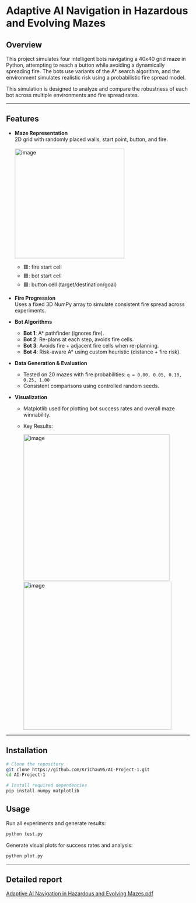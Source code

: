 # Adaptive AI Navigation in Hazardous and Evolving Mazes

## Overview

This project simulates four intelligent bots navigating a 40x40 grid maze in Python, attempting to reach a button while avoiding a dynamically spreading fire. The bots use variants of the A* search algorithm, and the environment simulates realistic risk using a probabilistic fire spread model.

This simulation is designed to analyze and compare the robustness of each bot across multiple environments and fire spread rates.

---

## Features

- **Maze Representation**  
  2D grid with randomly placed walls, start point, button, and fire. <br><br>
  <img width="300" height="300" alt="image" src="https://github.com/user-attachments/assets/eacf150d-825e-4b5c-a3b0-970126c697ad" />
  - 🟥: fire start cell
  - 🟦: bot start cell
  - 🟩: button cell (target/destination/goal)


- **Fire Progression**  
  Uses a fixed 3D NumPy array to simulate consistent fire spread across experiments.

- **Bot Algorithms**
  - **Bot 1**: A* pathfinder (ignores fire).
  - **Bot 2**: Re-plans at each step, avoids fire cells.
  - **Bot 3**: Avoids fire + adjacent fire cells when re-planning.
  - **Bot 4**: Risk-aware A* using custom heuristic (distance + fire risk).

- **Data Generation & Evaluation**
  - Tested on 20 mazes with fire probabilities: `q = 0.00, 0.05, 0.10, 0.25, 1.00`
  - Consistent comparisons using controlled random seeds.

- **Visualization**
  - Matplotlib used for plotting bot success rates and overall maze winnability.
  - Key Results:
 
    <img width="400" height="400" alt="image" src="https://github.com/user-attachments/assets/a92b91b6-a629-4bfd-af76-bbd4c90fc0c5" />
    &#8202; &#8202; &#8202; &#8202;
    <img width="405" height="405" alt="image" src="https://github.com/user-attachments/assets/b243d486-2af6-4361-ba7f-1129bc4cde06" />



---

## Installation

```bash
# Clone the repository
git clone https://github.com/KriChau95/AI-Project-1.git
cd AI-Project-1

# Install required dependencies
pip install numpy matplotlib
```

## Usage

Run all experiments and generate results:

```bash
python test.py
```

Generate visual plots for success rates and analysis:

```bash
python plot.py
```

---

## Detailed report

[Adaptive AI Navigation in Hazardous and Evolving Mazes.pdf](https://github.com/user-attachments/files/21323038/Adaptive.AI.Navigation.in.Hazardous.and.Evolving.Mazes.pdf)

